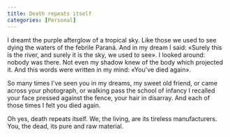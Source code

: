 ```yaml
---
title: Death repeats itself 
categories: [Personal]
---
```


I dreamt the purple afterglow of a tropical sky. Like those we used to see dying
the waters of the febrile Paraná. And in my dream I said: «Surely this is the
river, and surely it is the sky, we used to see». I looked around: nobody was
there. Not even my shadow knew of the body which projected it. And this words were
written in my mind: «You've died again».

So many times I've seen you in my dreams, my sweet old friend, or came across
your photograph, or walking pass the school of infancy I recalled your face
pressed against the fence, your hair in disarray. And each of those times I felt
you died again.

Oh yes, death repeats itself. We, the living, are its tireless manufacturers.
You, the dead, its pure and raw material. 


